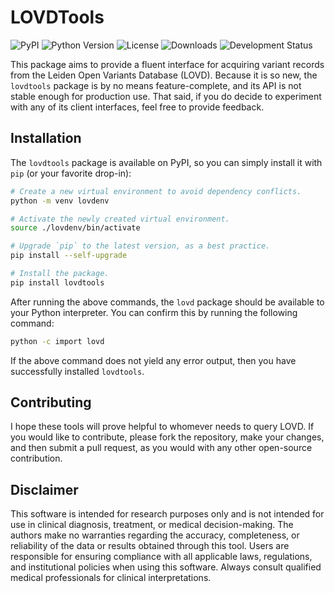 # LOVDTools

![PyPI](https://img.shields.io/pypi/v/lovdtools)
![Python Version](https://img.shields.io/pypi/pyversions/lovdtools)
![License](https://img.shields.io/pypi/l/lovdtools)
![Downloads](https://img.shields.io/pypi/dm/lovdtools)
![Development Status](https://img.shields.io/pypi/status/lovdtools)

This package aims to provide a fluent interface for acquiring variant records
from the Leiden Open Variants Database (LOVD). Because it is so new, the `lovdtools`
package is by no means feature-complete, and its API is not stable enough for
production use. That said, if you do decide to experiment with any of its client
interfaces, feel free to provide feedback.

## Installation

The `lovdtools` package is available on PyPI, so you can simply install it with `pip`
(or your favorite drop-in):

```bash
# Create a new virtual environment to avoid dependency conflicts.
python -m venv lovdenv

# Activate the newly created virtual environment.
source ./lovdenv/bin/activate

# Upgrade `pip` to the latest version, as a best practice.
pip install --self-upgrade

# Install the package.
pip install lovdtools
```

After running the above commands, the `lovd` package should be available to
your Python interpreter. You can confirm this by running the following command:

```bash
python -c import lovd
```

If the above command does not yield any error output, then you have successfully
installed `lovdtools`.

## Contributing

I hope these tools will prove helpful to whomever needs to query LOVD. If you would
like to contribute, please fork the repository, make your changes, and then submit
a pull request, as you would with any other open-source contribution.

## Disclaimer

This software is intended for research purposes only and is not intended for use
in clinical diagnosis, treatment, or medical decision-making. The authors make no
warranties regarding the accuracy, completeness, or reliability of the data or results
obtained through this tool. Users are responsible for ensuring compliance with all
applicable laws, regulations, and institutional policies when using this software.
Always consult qualified medical professionals for clinical interpretations.
